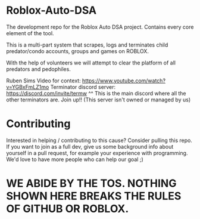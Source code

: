 # Roblox-Auto-DSA
The development repo for the Roblox Auto DSA project. Contains every core element of the tool.

This is a multi-part system that scrapes, logs and terminates child predator/condo accounts, groups and games on ROBLOX.

With the help of volunteers we will attempt to clear the platform of all predators and pedophiles.

Ruben Sims Video for context: https://www.youtube.com/watch?v=YGBxFmLZ1mo
Terminator discord server: https://discord.com/invite/termw
^^ This is the main discord where all the other terminators are. Join up!!
(This server isn't owned or managed by us)

# Contributing
Interested in helping / contributing to this cause? Consider pulling this repo. If you want to join as a full dev, give us some background info about yourself in a pull request, for example your experience with programming. We'd love to have more people who can help our goal ;)


# WE ABIDE BY THE TOS. NOTHING SHOWN HERE BREAKS THE RULES OF GITHUB OR ROBLOX.
